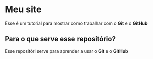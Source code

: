 # Meu site
Esse é um tutorial para mostrar como trabalhar com o **Git** e o **GitHub**
## Para o que serve esse repositório?
Esse repositóri serve para aprender a usar o **Git** e o **GitHub**